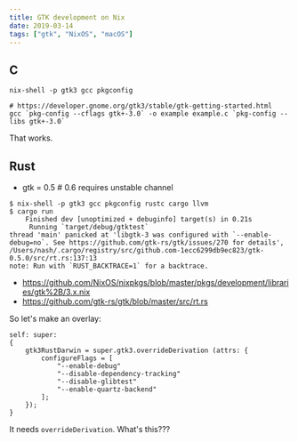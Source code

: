 ```yaml
---
title: GTK development on Nix
date: 2019-03-14
tags: ["gtk", "NixOS", "macOS"]
---
```


## C

```
nix-shell -p gtk3 gcc pkgconfig
```

```console
# https://developer.gnome.org/gtk3/stable/gtk-getting-started.html
gcc `pkg-config --cflags gtk+-3.0` -o example example.c `pkg-config --libs gtk+-3.0`
```

That works.

## Rust

- gtk = 0.5  # 0.6 requires unstable channel

```
$ nix-shell -p gtk3 gcc pkgconfig rustc cargo llvm
$ cargo run
    Finished dev [unoptimized + debuginfo] target(s) in 0.21s                                       
     Running `target/debug/gtktest`
thread 'main' panicked at 'libgtk-3 was configured with `--enable-debug=no`. See https://github.com/gtk-rs/gtk/issues/270 for details', /Users/nash/.cargo/registry/src/github.com-1ecc6299db9ec823/gtk-0.5.0/src/rt.rs:137:13
note: Run with `RUST_BACKTRACE=1` for a backtrace.
```

- https://github.com/NixOS/nixpkgs/blob/master/pkgs/development/libraries/gtk%2B/3.x.nix
- https://github.com/gtk-rs/gtk/blob/master/src/rt.rs

So let's make an overlay:

```
self: super:
{
    gtk3RustDarwin = super.gtk3.overrideDerivation (attrs: { 
        configureFlags = [
            "--enable-debug"
            "--disable-dependency-tracking"
            "--disable-glibtest"
            "--enable-quartz-backend"
        ];
    });
}
```

It needs `overrideDerivation`. What's this???
